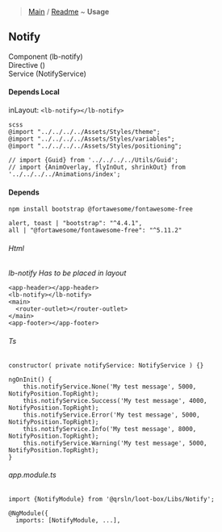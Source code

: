 > [Main](../../../readme.md) / [Readme](readme.md) ~ **Usage**

## Notify
Component (lb-notify)  
Directive ()  
Service (NotifyService)  

#### Depends Local
inLayout: `<lb-notify></lb-notify>`  
```
scss  
@import "../../../../Assets/Styles/theme";  
@import "../../../../Assets/Styles/variables";   
@import "../../../../Assets/Styles/positioning";  
  
// import {Guid} from '../../../../Utils/Guid';  
// import {AnimOverlay, flyInOut, shrinkOut} from '../../../../Animations/index';  
```

#### Depends
`npm install bootstrap @fortawesome/fontawesome-free`  

```
alert, toast | "bootstrap": "^4.4.1",  
all | "@fortawesome/fontawesome-free": "^5.11.2"  
```

###### Html
_lb-notify Has to be placed in layout_
````
<app-header></app-header>
<lb-notify></lb-notify>
<main>
  <router-outlet></router-outlet>
</main>
<app-footer></app-footer>
````
###### Ts
```
constructor( private notifyService: NotifyService ) {}

ngOnInit() {
    this.notifyService.None('My test message', 5000, NotifyPosition.TopRight);
    this.notifyService.Success('My test message', 4000, NotifyPosition.TopRight);
    this.notifyService.Error('My test message', 5000, NotifyPosition.TopRight);
    this.notifyService.Info('My test message', 8000, NotifyPosition.TopRight);
    this.notifyService.Warning('My test message', 5000, NotifyPosition.TopRight);
}
```  
###### app.module.ts
```
import {NotifyModule} from '@qrsln/loot-box/Libs/Notify';

@NgModule({
  imports: [NotifyModule, ...],

```  
